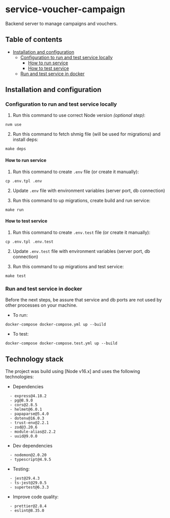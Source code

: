 # service-voucher-campaign

Backend server to manage campaigns and vouchers.

## Table of contents

- [Installation and configuration](#installation-and-configuration)
  - [Configuration to run and test service locally](#configuration-to-run-and-test-service-locally)
    - [How to run service](#how-to-run-service)
    - [How to test service](#how-to-test-service)
  - [Run and test service in docker](#run-and-test-service-in-docker)

## Installation and configuration

### Configuration to run and test service locally

1. Run this command to use correct Node version _(optional step)_:

```
nvm use
```

2. Run this command to fetch shmig file (will be used for migrations) and install deps:

```
make deps
```

#### How to run service

1. Run this command to create `.env` file (or create it manually):

```
cp .env.tpl .env
```

2. Update `.env` file with environment variables (server port, db connection)

3. Run this command to up migrations, create build and run service:

```
make run
```

#### How to test service

1. Run this command to create `.env.test` file (or create it manually):

```
cp .env.tpl .env.test
```

2. Update `.env.test` file with environment variables (server port, db connection)

3. Run this command to up migrations and test service:

```
make test
```

### Run and test service in docker

Before the next steps, be assure that service and db ports are not used by other processes on your machine.

- To run:

```
docker-compose docker-compose.yml up --build
```

- To test:

```
docker-compose docker-compose.test.yml up --build
```

## Technology stack

The project was build using [Node v16.x] and uses the following technologies:

- Dependencies

```
  - express@4.18.2
  - pg@8.9.0
  - cors@2.8.5
  - helmet@6.0.1
  - papaparse@5.4.0
  - dotenv@16.0.3
  - trust-env@2.2.1
  - zod@3.20.6
  - module-alias@2.2.2
  - uuid@9.0.0
```

- Dev dependencies

```
  - nodemon@2.0.20
  - typescript@4.9.5
```

- Testing:

```
  - jest@29.4.3
  - ts-jest@29.0.5
  - supertest@6.3.3
```

- Improve code quality:

```
  - prettier@2.8.4
  - eslint@8.35.0
```
